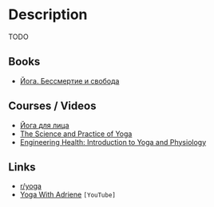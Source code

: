 # Description

TODO


## Books

- [Йога. Бессмертие и свобода](https://www.livelib.ru/book/1000927286)


## Courses / Videos

- [Йога для лица](https://youtube.com/playlist?list=PL4Iz0sXdFKKx_6EWYKupXAUOH03lOCAwP)
- [The Science and Practice of Yoga](https://www.edx.org/course/the-science-and-practice-of-yoga)
- [Engineering Health: Introduction to Yoga and Physiology](https://www.coursera.org/learn/engineering-health-yoga-physiology)


## Links

- [r/yoga](https://www.reddit.com/r/yoga/wiki/index)
- [Yoga With Adriene](https://www.youtube.com/channel/UCFKE7WVJfvaHW5q283SxchA) `[YouTube]`
